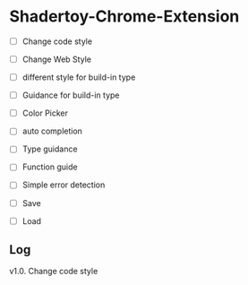 # Shadertoy-Chrome-Extension

- [ ] Change code style
- [ ] Change Web Style
- [ ] different style for build-in type
- [ ] Guidance for build-in type
- [ ] Color Picker
- [ ] auto completion
- [ ] Type guidance
- [ ] Function guide
- [ ] Simple error detection
- [ ] Save
- [ ] Load



## Log

v1.0. Change code style